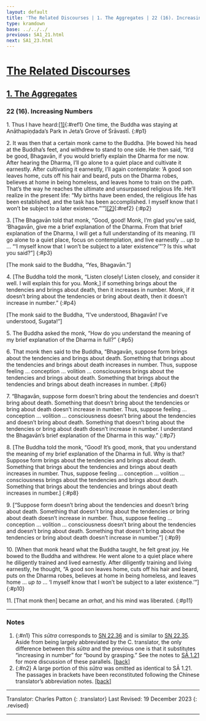 ```yaml
---
layout: default
title: 'The Related Discourses | 1. The Aggregates | 22 (16). Increasing Numbers'
type: kramdown
base: ../../../
previous: SA1_21.html
next: SA1_23.html
---
```


# [The Related Discourses](../index.html)
## [1. The Aggregates](index.html)
### 22 (16). Increasing Numbers

1\. Thus I have heard:[\[1\]](#n1){:#ref1} One time, the Buddha was staying at Anāthapiṇḍada’s Park in Jeta’s Grove of Śrāvastī.
{:#p1}

2\. It was then that a certain monk came to the Buddha. [He bowed his head at the Buddha’s feet, and withdrew to stand to one side. He then said, “It’d be good, Bhagavān, if you would briefly explain the Dharma for me now. After hearing the Dharma, I’ll go alone to a quiet place and cultivate it earnestly. After cultivating it earnestly, I’ll again contemplate: ‘A good son leaves home, cuts off his hair and beard, puts on the Dharma robes, believes at home in being homeless, and leaves home to train on the path. That’s the way he reaches the ultimate and unsurpassed religious life. He’ll realize in the present life: “My births have been ended, the religious life has been established, and the task has been accomplished. I myself know that I won’t be subject to a later existence.”’”][\[2\]](#n2){:#ref2}
{:#p2}

3\. [The Bhagavān told that monk, “Good, good! Monk, I’m glad you’ve said, ‘Bhagavān, give me a brief explanation of the Dharma. From that brief explanation of the Dharma, I will get a full understanding of its meaning. I’ll go alone to a quiet place, focus on contemplation, and live earnestly … <em>up to</em> … “‘I myself know that I won’t be subject to a later existence’”’? Is this what you said?”]
{:#p3}

[The monk said to the Buddha, “Yes, Bhagavān.”]


4\. [The Buddha told the monk, “Listen closely! Listen closely, and consider it well. I will explain this for you. Monk,] if something brings about the tendencies and brings about death, then it increases in number. Monk, if it doesn’t bring about the tendencies or bring about death, then it doesn’t increase in number.”
{:#p4}

[The monk said to the Buddha, “I’ve understood, Bhagavān! I’ve understood, Sugata!”]


5\. The Buddha asked the monk, “How do you understand the meaning of my brief explanation of the Dharma in full?”
{:#p5}

6\. That monk then said to the Buddha, “Bhagavān, suppose form brings about the tendencies and brings about death. Something that brings about the tendencies and brings about death increases in number. Thus, suppose feeling … conception … volition … consciousness brings about the tendencies and brings about death. Something that brings about the tendencies and brings about death increases in number.
{:#p6}

7\. “Bhagavān, suppose form doesn’t bring about the tendencies and doesn’t bring about death. Something that doesn’t bring about the tendencies or bring about death doesn’t increase in number. Thus, suppose feeling … conception … volition … consciousness doesn’t bring about the tendencies and doesn’t bring about death. Something that doesn’t bring about the tendencies or bring about death doesn’t increase in number. I understand the Bhagavān’s brief explanation of the Dharma in this way.”
{:#p7}

8\. [The Buddha told the monk, “Good! It’s good, monk, that you understand the meaning of my brief explanation of the Dharma in full. Why is that? Suppose form brings about the tendencies and brings about death. Something that brings about the tendencies and brings about death increases in number. Thus, suppose feeling … conception … volition … consciousness brings about the tendencies and brings about death. Something that brings about the tendencies and brings about death increases in number.]
{:#p8}

9\. [“Suppose form doesn’t bring about the tendencies and doesn’t bring about death. Something that doesn’t bring about the tendencies or bring about death doesn’t increase in number. Thus, suppose feeling … conception … volition … consciousness doesn’t bring about the tendencies and doesn’t bring about death. Something that doesn’t bring about the tendencies or bring about death doesn’t increase in number.”]
{:#p9}

10\. [When that monk heard what the Buddha taught, he felt great joy. He bowed to the Buddha and withdrew. He went alone to a quiet place where he diligently trained and lived earnestly. After diligently training and living earnestly, he thought, “A good son leaves home, cuts off his hair and beard, puts on the Dharma robes, believes at home in being homeless, and leaves home … <em>up to</em> … ‘I myself know that I won’t be subject to a later existence.’”]
{:#p10}

11\. [That monk then] became an <em>arhat</em>, and his mind was liberated.
{:#p11}

---

### Notes

1. {:#n1} This <em>sūtra</em> corresponds to <a href="https://suttacentral.net/sn22.36" target="_blank">SN 22.36</a> and is similar to <a href="https://suttacentral.net/sn22.35" target="_blank">SN 22.35</a>. Aside from being largely abbreviated by the C. translator, the only difference between this <em>sūtra</em> and the previous one is that it substitutes “increasing in number” for “bound by grasping.” See the notes to <a href="SA1_21.html" target="_blank">SĀ 1.21</a> for more discussion of these parallels. [\[back\]](#ref1)
2. {:#n2} A large portion of this <em>sūtra</em> was omitted as identical to SĀ 1.21. The passages in brackets have been reconstituted following the Chinese translator’s abbreviation notes. [\[back\]](#ref2)

---

Translator: Charles Patton
{: .translator}
Last Revised: 19 December 2023
{: .revised}

---